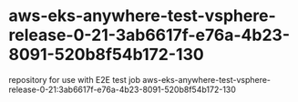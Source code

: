 # aws-eks-anywhere-test-vsphere-release-0-21-3ab6617f-e76a-4b23-8091-520b8f54b172-130
repository for use with E2E test job aws-eks-anywhere-test-vsphere-release-0-21:3ab6617f-e76a-4b23-8091-520b8f54b172-130
